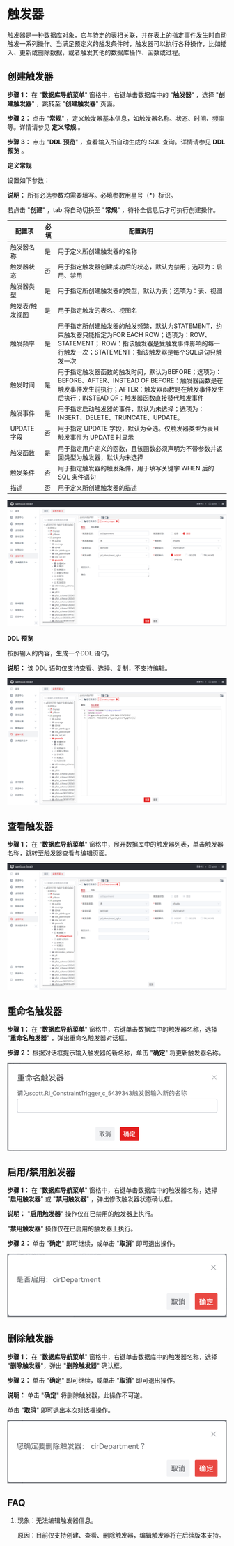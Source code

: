 # 触发器

触发器是一种数据库对象，它与特定的表相关联，并在表上的指定事件发生时自动触发一系列操作。当满足预定义的触发条件时，触发器可以执行各种操作，比如插入、更新或删除数据，或者触发其他的数据库操作、函数或过程。

## 创建触发器

**步骤 1：** 在 "**数据库导航菜单**" 窗格中，右键单击数据库中的 "**触发器**" ，选择 "**创建触发器**" ，跳转至 "**创建触发器**" 页面。

**步骤 2：** 点击 "**常规**" ，定义触发器基本信息，如触发器名称、状态、时间、频率等。详情请参见 **定义常规** 。

**步骤 3：** 点击 "**DDL 预览**" ，查看输入所自动生成的 SQL 查询。详情请参见 **DDL 预览** 。

**定义常规**

设置如下参数：

**说明：** 所有必选参数均需要填写。必填参数用星号（*）标识。

若点击 "**创建**" ，tab 将自动切换至   "**常规**" ，待补全信息后才可执行创建操作。

| **配置项**      | **必填** | **配置说明**                                                 |
| --------------- | -------- | ------------------------------------------------------------ |
| 触发器名称      | 是       | 用于定义所创建触发器的名称                                   |
| 触发器状态      | 否       | 用于指定触发器创建成功后的状态，默认为禁用；选项为：启用、禁用 |
| 触发器类型      | 是       | 用于指定所创建触发器的类型，默认为表；选项为：表、视图       |
| 触发表/触发视图 | 是       | 用于指定触发的表名、视图名                                   |
| 触发频率        | 是       | 用于指定所创建触发器的触发频繁，默认为STATEMENT，约束触发器只能指定为FOR EACH ROW；选项为：ROW、STATEMENT； ROW：指该触发器是受触发事件影响的每一行触发一次；STATEMENT：指该触发器是每个SQL语句只触发一次 |
| 触发时间        | 是       | 用于指定触发器函数的触发时间，默认为BEFORE；选项为：BEFORE、AFTER、INSTEAD OF BEFORE：触发器函数是在触发事件发生前执行；AFTER：触发器函数是在触发事件发生后执行；INSTEAD OF：触发器函数直接替代触发事件 |
| 触发事件        | 是       | 用于指定启动触发器的事件，默认为未选择；选项为：INSERT、DELETE、TRUNCATE、UPDATE。 |
| UPDATE字段      | 否       | 用于指定 UPDATE 字段，默认为全选。仅触发器类型为表且触发事件为 UPDATE 时显示 |
| 触发函数        | 是       | 用于指定用户定义的函数，且该函数必须声明为不带参数并返回类型为触发器，默认为未选择 |
| 触发条件        | 否       | 用于指定触发器的触发条件，用于填写关键字 WHEN 后的 SQL 条件语句 |
| 描述            | 否       | 用于定义所创建触发器的描述                                   |

<img src="figures/5-14-1.1.png" style="zoom:67%;" />

**DDL 预览**

按照输入的内容，生成一个DDL 语句。

**说明：** 该 DDL 语句仅支持查看、选择、复制，不支持编辑。

<img src="figures/5-14-1.2.png" style="zoom:67%;" />

## 查看触发器

**步骤 1：** 在 "**数据库导航菜单**" 窗格中，展开数据库中的触发器列表，单击触发器名称，跳转至触发器查看与编辑页面。

<img src="figures/5-14-2.1.png" style="zoom:67%;" />

## 重命名触发器

**步骤 1：** 在 "**数据库导航菜单**" 窗格中，右键单击数据库中的触发器名称，选择 "**重命名触发器**" ，弹出重命名触发器对话框。

**步骤 2：** 根据对话框提示输入触发器的新名称，单击 "**确定**" 将更新触发器名称。

<img src="figures/5-14-3.1.png" style="zoom:50%;" />

## 启用/禁用触发器

**步骤 1：** 在 "**数据库导航菜单**" 窗格中，右键单击数据库中的触发器名称，选择 "**启用触发器**" 或 "**禁用触发器**" ，弹出修改触发器状态确认框。

**说明：**  "**启用触发器**" 操作仅在已禁用的触发器上执行。

"**禁用触发器**" 操作仅在已启用的触发器上执行。

**步骤 2：** 单击 "**确定**" 即可继续，或单击 "**取消**" 即可退出操作。

<img src="figures/5-14-4.1.png" style="zoom:67%;" />

##  删除触发器

**步骤 1：** 在 "**数据库导航菜单**" 窗格中，右键单击数据库中的触发器名称，选择 "**删除触发器**"，弹出 "**删除触发器**" 确认框。

**步骤 2：** 单击 "**确定**" 即可继续，或单击 "**取消**" 即可退出操作。

**说明：** 单击 "**确定**" 将删除触发器，此操作不可逆。

单击 "**取消**" 即可退出本次对话框操作。

<img src="figures/5-14-5.1.png" style="zoom:67%;" />

## FAQ

1. 现象：无法编辑触发器信息。

   原因：目前仅支持创建、查看、删除触发器，编辑触发器将在后续版本支持。
